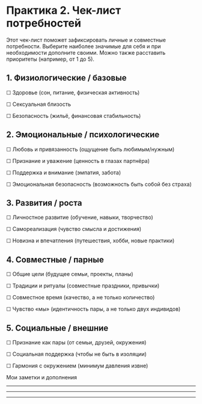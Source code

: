 # Практика 2. Чек-лист потребностей

Этот чек-лист поможет зафиксировать личные и совместные потребности. Выберите наиболее значимые для себя и при необходимости дополните своими. Можно также расставить приоритеты (например, от 1 до 5).

## 1. Физиологические / базовые

☐ Здоровье (сон, питание, физическая активность)

☐ Сексуальная близость

☐ Безопасность (жильё, финансовая стабильность)

## 2. Эмоциональные / психологические

☐ Любовь и привязанность (ощущение быть любимым/нужным)

☐ Признание и уважение (ценность в глазах партнёра)

☐ Поддержка и внимание (эмпатия, забота)

☐ Эмоциональная безопасность (возможность быть собой без страха)

## 3. Развития / роста

☐ Личностное развитие (обучение, навыки, творчество)

☐ Самореализация (чувство смысла и достижения)

☐ Новизна и впечатления (путешествия, хобби, новые практики)

## 4. Совместные / парные

☐ Общие цели (будущее семьи, проекты, планы)

☐ Традиции и ритуалы (совместные праздники, привычки)

☐ Совместное время (качество, а не только количество)

☐ Чувство «мы» (идентичность пары, а не только двух индивидов)

## 5. Социальные / внешние

☐ Признание как пары (от семьи, друзей, окружения)

☐ Социальная поддержка (чтобы не быть в изоляции)

☐ Гармония с окружением (минимум давления извне)

Мои заметки и дополнения
____________________________________________________________
____________________________________________________________
____________________________________________________________
